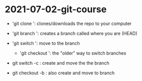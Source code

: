 # 2021-07-02-git-course

- 'git clone <URL>': clones/downloads the repo to your computer

- 'git branch <NAME>': creates a branch called <NAME> where you are (HEAD)
- 'git switch <NAME>': move to the branch <NAME>
	- 'git checkout <NAME>': the "older" way to switch branches

- git switch -c <NAME>: create and move the the branch
- git checkout -b <NAME>: also create and move to branch 
